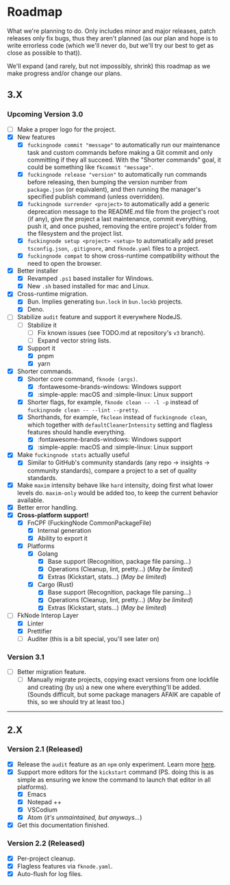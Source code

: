 <!-- markdownlint-disable md007 -->

# Roadmap

What we're planning to do. Only includes minor and major releases, patch releases only fix bugs, thus they aren't planned (as our plan and hope is to write errorless code (which we'll never do, but we'll try our best to get as close as possible to that)).

We'll expand (and rarely, but not impossibly, shrink) this roadmap as we make progress and/or change our plans.

## 3.X

### Upcoming Version 3.0

- [ ] Make a proper logo for the project.
- [x] New features
  - [x] `fuckingnode commit "message"` to automatically run our maintenance task and custom commands before making a Git commit and only committing if they all succeed. With the "Shorter commands" goal, it could be something like `fkcommit "message"`.
  - [x] `fuckingnode release "version"` to automatically run commands before releasing, then bumping the version number from `package.json` (or equivalent), and then running the manager's specified publish command (unless overridden).
  - [x] `fuckingnode surrender <project>` to automatically add a generic deprecation message to the README.md file from the project's root (if any), give the project a last maintenance, commit everything, push it, and once pushed, removing the entire project's folder from the filesystem and the project list.
  - [x] `fuckingnode setup <project> <setup>` to automatically add preset `tsconfig.json`, `.gitignore`, and `fknode.yaml` files to a project.
  - [x] `fuckingnode compat` to show cross-runtime compatibility without the need to open the browser.
- [x] Better installer
  - [x] Revamped `.ps1` based installer for Windows.
  - [x] New `.sh` based installed for mac and Linux.
- [x] Cross-runtime migration.
  - [x] Bun. Implies generating `bun.lock` in `bun.lockb` projects.
  - [x] Deno.
- [ ] Stabilize `audit` feature and support it everywhere NodeJS.
  - [ ] Stabilize it
    - [ ] Fix known issues (see TODO.md at repository's `v3` branch).
    - [ ] Expand vector string lists.
  - [x] Support it
    - [x] pnpm
    - [x] yarn
- [x] Shorter commands.
  - [x] Shorter core command, `fknode (args)`.
    - [x] :fontawesome-brands-windows: Windows support
    - [x] :simple-apple: macOS and :simple-linux: Linux support
  - [x] Shorter flags, for example, `fknode clean -- -l -p` instead of `fuckingnode clean -- --lint --pretty`.
  - [x] Shorthands, for example, `fkclean` instead of `fuckingnode clean`, which together with `defaultCleanerIntensity` setting and flagless features should handle everything.
    - [x] :fontawesome-brands-windows: Windows support
    - [x] :simple-apple: macOS and :simple-linux: Linux support
- [x] Make `fuckingnode stats` actually useful
  - [x] Similar to GitHub's community standards (any repo -> insights -> community standards), compare a project to a set of quality standards.
- [x] Make `maxim` intensity behave like `hard` intensity, doing first what lower levels do. `maxim-only` would be added too, to keep the current behavior available.
- [x] Better error handling.
- [x] **Cross-platform support!**
  - [x] FnCPF (FuckingNode CommonPackageFile)
    - [x] Internal generation
    - [x] Ability to export it
  - [x] Platforms
    - [x] Golang
      - [x] Base support (Recognition, package file parsing...)
      - [x] Operations (Cleanup, lint, pretty...) (_May be limited_)
      - [x] Extras (Kickstart, stats...) (_May be limited_)
    - [x] Cargo (Rust)
      - [x] Base support (Recognition, package file parsing...)
      - [x] Operations (Cleanup, lint, pretty...) (_May be limited_)
      - [x] Extras (Kickstart, stats...) (_May be limited_)
- [ ] FkNode Interop Layer
  - [x] Linter
  - [x] Prettifier
  - [ ] Auditer (this is a bit special, you'll see later on)

### Version 3.1

- [ ] Better migration feature.
  - [ ] Manually migrate projects, copying exact versions from one lockfile and creating (by us) a new one where everything'll be added. (Sounds difficult, but some package managers AFAIK are capable of this, so we should try at least too.)

---

## 2.X

### Version 2.1 (Released)

- [x] Release the `audit` feature as an `npm` only experiment. Learn more [here](../learn/audit.md).
- [x] Support more editors for the `kickstart` command (PS. doing this is as simple as ensuring we know the command to launch that editor in all platforms).
  - [x] Emacs
  - [x] Notepad ++
  - [x] VSCodium
  - [x] Atom (_it's unmaintained, but anyways..._)
- [x] Get this documentation finished.

### Version 2.2 (Released)

- [x] Per-project cleanup.
- [x] Flagless features via `fknode.yaml`.
- [x] Auto-flush for log files.
